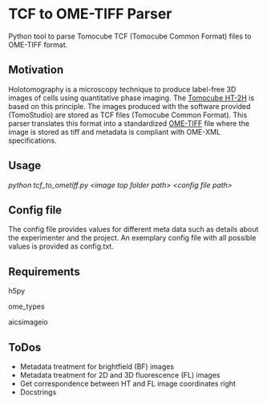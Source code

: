 # TCF to OME-TIFF Parser
Python tool to parse Tomocube TCF (Tomocube Common Format) files to OME-TIFF format.

## Motivation
Holotomography is a microscopy technique to produce label-free 3D images of cells using quantitative phase imaging. The [Tomocube HT-2H](https://www.tomocube.com/product/ht-series/#HT_series_cont) is based on this principle. The images produced with the software provided (TomoStudio) are stored as TCF files (Tomocube Common Format). This parser translates this format into a standardized [OME-TIFF](https://docs.openmicroscopy.org/ome-model/5.6.3/ome-tiff/) file where the image is stored as tiff and metadata is compliant with OME-XML specifications.

## Usage
_python tcf_to_ometiff.py \<image top folder path\> \<config file path\>_

## Config file
The config file provides values for different meta data such as details about the experimenter and the project. An exemplary config file with all possible values is provided as config.txt.

## Requirements
h5py

ome_types

aicsimageio
  
## ToDos
- Metadata treatment for brightfield (BF) images
- Metadata treatment for 2D and 3D fluorescence (FL) images
- Get correspondence between HT and FL image coordinates right
- Docstrings

